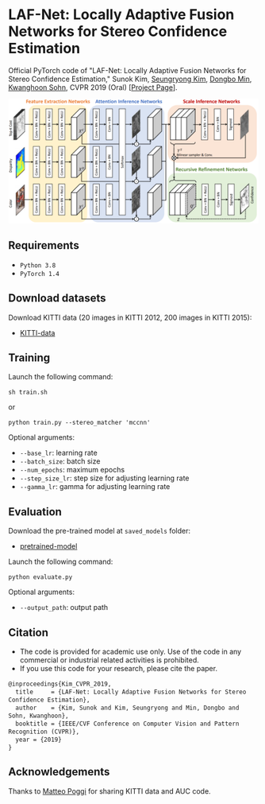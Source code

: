 # LAF-Net: Locally Adaptive Fusion Networks for Stereo Confidence Estimation
Official PyTorch code of "LAF-Net: Locally Adaptive Fusion Networks for Stereo Confidence Estimation," 
Sunok Kim, [Seungryong Kim](https://seungryong.github.io/), [Dongbo Min](http://cvl.ewha.ac.kr/), [Kwanghoon Sohn](http://diml.yonsei.ac.kr/), CVPR 2019 (Oral) [[Project Page](https://seungryong.github.io/LAFNet/)].

<p align="center">
  <img src="LAF.png" width="600px" alt="LAF"></img>
</p>

## Requirements ##
* `Python 3.8` 
* `PyTorch 1.4`

## Download datasets ##
Download KITTI data (20 images in KITTI 2012, 200 images in KITTI 2015):
* [KITTI-data](https://?/)

## Training ##
Launch the following command:
```shell
sh train.sh
```
or 
```shell
python train.py --stereo_matcher 'mccnn'
```

Optional arguments:
* `--base_lr`: learning rate
* `--batch_size`: batch size
* `--num_epochs`: maximum epochs
* `--step_size_lr`: step size for adjusting learning rate
* `--gamma_lr`: gamma for adjusting learning rate

## Evaluation ##
Download the pre-trained model at `saved_models` folder:
* [pretrained-model](https://?/)

Launch the following command:
```shell
python evaluate.py
```
Optional arguments:
* `--output_path`: output path

## Citation
  - The code is provided for academic use only. Use of the code in any commercial or industrial related activities is prohibited. 
  - If you use this code for your research, please cite the paper. 
```shell
@inproceedings{Kim_CVPR_2019,
  title     = {LAF-Net: Locally Adaptive Fusion Networks for Stereo Confidence Estimation},
  author    = {Kim, Sunok and Kim, Seungryong and Min, Dongbo and Sohn, Kwanghoon},
  booktitle = {IEEE/CVF Conference on Computer Vision and Pattern Recognition (CVPR)},
  year = {2019}
}
```   

## Acknowledgements

Thanks to [Matteo Poggi](https://mattpoggi.github.io/) for sharing KITTI data and AUC code.
